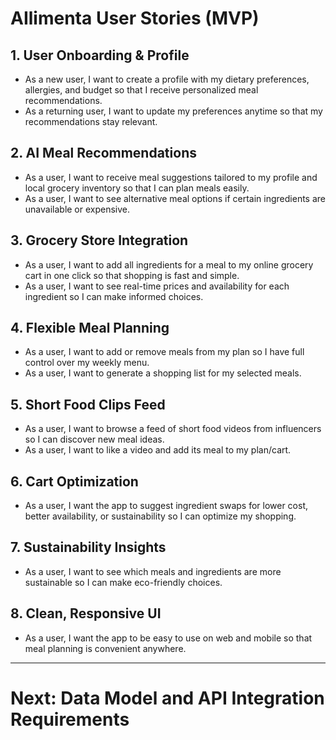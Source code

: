 # AIlimenta User Stories (MVP)

## 1. User Onboarding & Profile
- As a new user, I want to create a profile with my dietary preferences, allergies, and budget so that I receive personalized meal recommendations.
- As a returning user, I want to update my preferences anytime so that my recommendations stay relevant.

## 2. AI Meal Recommendations
- As a user, I want to receive meal suggestions tailored to my profile and local grocery inventory so that I can plan meals easily.
- As a user, I want to see alternative meal options if certain ingredients are unavailable or expensive.

## 3. Grocery Store Integration
- As a user, I want to add all ingredients for a meal to my online grocery cart in one click so that shopping is fast and simple.
- As a user, I want to see real-time prices and availability for each ingredient so I can make informed choices.

## 4. Flexible Meal Planning
- As a user, I want to add or remove meals from my plan so I have full control over my weekly menu.
- As a user, I want to generate a shopping list for my selected meals.

## 5. Short Food Clips Feed
- As a user, I want to browse a feed of short food videos from influencers so I can discover new meal ideas.
- As a user, I want to like a video and add its meal to my plan/cart.

## 6. Cart Optimization
- As a user, I want the app to suggest ingredient swaps for lower cost, better availability, or sustainability so I can optimize my shopping.

## 7. Sustainability Insights
- As a user, I want to see which meals and ingredients are more sustainable so I can make eco-friendly choices.

## 8. Clean, Responsive UI
- As a user, I want the app to be easy to use on web and mobile so that meal planning is convenient anywhere.

---

# Next: Data Model and API Integration Requirements
